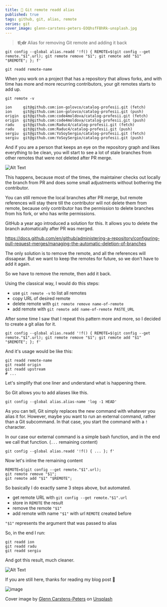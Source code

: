 ```yaml
---
title: 🔧 Git remote readd alias
published: true
tags: github, git, alias, remote
series: git
cover_image: glenn-carstens-peters-EOQhsfFBhRk-unsplash.jpg
---
```


> **tl;dr** Alias for removing Git remote and adding it back

```shell
git config --global alias.readd '!f() { REMOTE=$(git config --get remote."$1".url); git remote remove "$1"; git remote add "$1" "$REMOTE"; }; f'
```

```shell
git readd remote-name
```

When you work on a project that has a repository that allows forks, and with time has more and more recurring contributors, your git remotes starts to add up.

`git remote -v`

```shell
ion     git@github.com:ion-golovco/catalog-profesii.git (fetch)
ion     git@github.com:ion-golovco/catalog-profesii.git (push)
origin  git@github.com:code4moldova/catalog-profesii.git (fetch)
origin  git@github.com:code4moldova/catalog-profesii.git (push)
radu    git@github.com:Raduc4/catalog-profesii.git (fetch)
radu    git@github.com:Raduc4/catalog-profesii.git (push)
sergiu  git@github.com:YoSoySergio/catalog-profesii.git (fetch)
sergiu  git@github.com:YoSoySergio/catalog-profesii.git (push)
```

And if you are a person that keeps an eye on the repository graph and likes everything to be clean, you will start to see a lot of stale branches from other remotes that were not deleted after PR merge.

![Alt Text](https://dev-to-uploads.s3.amazonaws.com/uploads/articles/lcn1egedajksc7t65kwq.png)

This happens, because most of the times, the maintainer checks out locally the branch from PR and does some small adjustments without bothering the contributor.

You can still remove the local branches after PR merge, but remote references will stay there till the contributor will not delete them from remote, because only contributor has the permission to delete branches from his fork, or who has write permissions.

GitHub a year ago introduced a solution for this. It allows you to delete the branch automatically after PR was merged.

https://docs.github.com/en/github/administering-a-repository/configuring-pull-request-merges/managing-the-automatic-deletion-of-branches

The only solution is to remove the remote, and all the references will dissapear. But we want to keep the remotes for future, so we don't have to add it again.

So we have to remove the remote, then add it back.

Using the classical way, I would do this steps:

- use `git remote -v` to list all remotes
- copy URL of desired remote
- delete remote with `git remote remove name-of-remote`
- add remote with `git remote add name-of-remote PASTE_URL`

After some time I saw that I repeat this pattern more and more, so I decided to create a git alias for it.

```shell
git config --global alias.readd '!f() { REMOTE=$(git config --get remote."$1".url); git remote remove "$1"; git remote add "$1" "$REMOTE"; }; f'
```

And it's usage would be like this:

```shell
git readd remote-name
git readd origin
git readd upstream
# ...
```

Let's simplify that one liner and understand what is happening there.

So Git allows you to add aliases like this.

```shell
git config --global alias.alias-name 'log -1 HEAD'
```

As you can tell, Git simply replaces the new command with whatever you alias it for. However, maybe you want to run an external command, rather than a Git subcommand. In that case, you start the command with a `!` character.

In our case our external command is a simple bash function, and in the end we call that function. (`...` remaining content)

```shell
git config --global alias.readd '!f() { ... }; f'
```

Now let's inline the remaining content

```shell
REMOTE=$(git config --get remote."$1".url);
git remote remove "$1";
git remote add "$1" "$REMOTE";
```

So basically I do exactly same 3 steps above, but automated.

- get remote URL with `git config --get remote."$1".url`
- store in `REMOTE` the result
- remove the remote `"$1"`
- add remote with name `"$1"` with url `REMOTE` created before

`"$1"` represents the argument that was passed to alias

So, in the end I run:

```shell
git readd ion
git readd radu
git readd sergiu
```

And got this result, much cleaner.

![Alt Text](https://dev-to-uploads.s3.amazonaws.com/uploads/articles/l11k2me1ijibcseup809.png)

If you are still here, thanks for reading my blog post 🙂

![image](https://dev-to-uploads.s3.amazonaws.com/uploads/articles/crtgoc5zvfe4onytwevz.png)

Cover image by <a href="https://unsplash.com/@glenncarstenspeters?utm_source=unsplash&utm_medium=referral&utm_content=creditCopyText">Glenn Carstens-Peters</a> on <a href="https://unsplash.com/s/photos/remote?utm_source=unsplash&utm_medium=referral&utm_content=creditCopyText">Unsplash</a>
